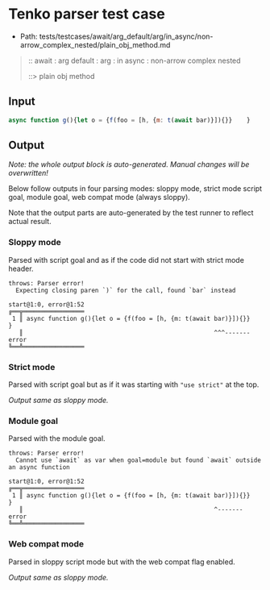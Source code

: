 # Tenko parser test case

- Path: tests/testcases/await/arg_default/arg/in_async/non-arrow_complex_nested/plain_obj_method.md

> :: await : arg default : arg : in async : non-arrow complex nested
>
> ::> plain obj method

## Input

`````js
async function g(){let o = {f(foo = [h, {m: t(await bar)}]){}}    }
`````

## Output

_Note: the whole output block is auto-generated. Manual changes will be overwritten!_

Below follow outputs in four parsing modes: sloppy mode, strict mode script goal, module goal, web compat mode (always sloppy).

Note that the output parts are auto-generated by the test runner to reflect actual result.

### Sloppy mode

Parsed with script goal and as if the code did not start with strict mode header.

`````
throws: Parser error!
  Expecting closing paren `)` for the call, found `bar` instead

start@1:0, error@1:52
╔══╦═════════════════
 1 ║ async function g(){let o = {f(foo = [h, {m: t(await bar)}]){}}    }
   ║                                                     ^^^------- error
╚══╩═════════════════

`````

### Strict mode

Parsed with script goal but as if it was starting with `"use strict"` at the top.

_Output same as sloppy mode._

### Module goal

Parsed with the module goal.

`````
throws: Parser error!
  Cannot use `await` as var when goal=module but found `await` outside an async function

start@1:0, error@1:52
╔══╦═════════════════
 1 ║ async function g(){let o = {f(foo = [h, {m: t(await bar)}]){}}    }
   ║                                                     ^------- error
╚══╩═════════════════

`````


### Web compat mode

Parsed in sloppy script mode but with the web compat flag enabled.

_Output same as sloppy mode._
